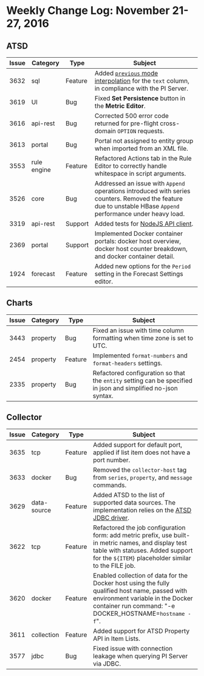 # Weekly Change Log: November 21-27, 2016

## ATSD

| Issue     | Category        | Type     | Subject                                                                    |
|-----------|-----------------|----------|----------------------------------------------------------------------------|
|  3632     | sql             |  Feature | Added [`previous` mode interpolation](../../sql/examples/select-text-value.md#text-value-and-interpolation) for the `text` column, in compliance with the PI Server. |
|  3619     | UI              |  Bug     | Fixed **Set Persistence** button in the **Metric Editor**.  |
|  3616     | api-rest        |  Bug     | Corrected 500 error code returned for pre-flight cross-domain `OPTION` requests. |
|  3613     | portal          |  Bug     | Portal not assigned to entity group when imported from an XML file. |
|  3553     | rule engine     |  Feature | Refactored Actions tab in the Rule Editor to correctly handle whitespace in script arguments. |
|  3526     | core            |  Bug     | Addressed an issue with `Append` operations introduced with series counters. Removed the feature due to unstable HBase `Append` performance under heavy load. |
|  3319     | api-rest        |  Support | Added tests for [NodeJS API client](https://github.com/axibase/atsd-api-nodejs). |
|  2369     | portal          |  Support | Implemented Docker container portals: docker host overview, docker host counter breakdown, and docker container detail. |
|  1924     | forecast        |  Feature | Added new options for the `Period` setting in the Forecast Settings editor. |

## Charts

|Issue     | Category        | Type      | Subject                                                                    |
|----------|-----------------|---------- |----------------------------------------------------------------------------|
|  3443    | property        |   Bug     | Fixed an issue with time column formatting when time zone is set to UTC. |
|  2454    | property        |   Feature | Implemented `format-numbers` and `format-headers` settings.|
|  2335    | property        |   Bug     | Refactored configuration so that the `entity` setting can be specified in json and simplified no-json syntax. |

## Collector

| Issue     | Category        | Type     | Subject                                                                    |
|-----------|-----------------|----------|----------------------------------------------------------------------------|
|  3635     |tcp              |  Feature | Added support for default port, applied if list item does not have a port number. |
|  3633     |docker           |  Bug     | Removed the `collector-host` tag from `series`, `property`, and `message` commands. |
|  3629     |data-source      |  Feature | Added ATSD to the list of supported data sources. The implementation relies on the [ATSD JDBC driver](https://github.com/axibase/atsd-jdbc). |
|  3622     |tcp              |  Feature | Refactored the job configuration form: add metric prefix, use built-in metric names, and display test table with statuses. Added support for the `${ITEM}` placeholder similar to the FILE job. |
|  3620     |docker           |  Feature | Enabled collection of data for the Docker host using the fully qualified host name, passed with environment variable in the Docker container run command: "-e DOCKER_HOSTNAME=`hostname -f`". |
|  3611     |collection       |  Feature | Added support for ATSD Property API in Item Lists. |
|  3577     |jdbc             |  Bug     | Fixed issue with connection leakage when querying PI Server via JDBC. |
